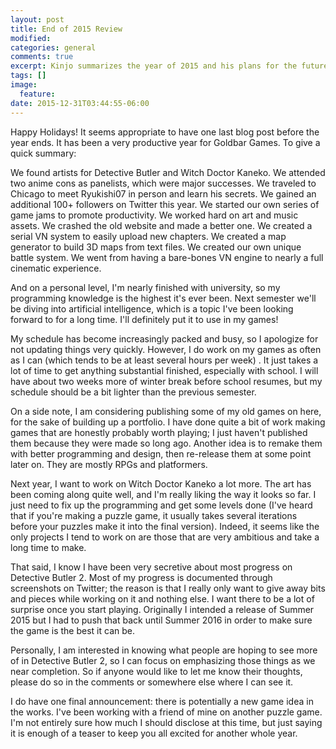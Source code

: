```yaml
---
layout: post
title: End of 2015 Review
modified:
categories: general
comments: true
excerpt: Kinjo summarizes the year of 2015 and his plans for the future.
tags: []
image:
  feature:
date: 2015-12-31T03:44:55-06:00
---
```

Happy Holidays! It seems appropriate to have one last blog post before the year ends. It has been a very productive year for Goldbar Games. To give a quick summary:

We found artists for Detective Butler and Witch Doctor Kaneko. We attended two anime cons as panelists, which were major successes. We traveled to Chicago to meet Ryukishi07 in person and learn his secrets. We gained an additional 100+ followers on Twitter this year. We started our own series of game jams to promote productivity. We worked hard on art and music assets. We crashed the old website and made a better one. We created a serial VN system to easily upload new chapters. We created a map generator to build 3D maps from text files. We created our own unique battle system. We went from having a bare-bones VN engine to nearly a full cinematic experience.

And on a personal level, I'm nearly finished with university, so my programming knowledge is the highest it's ever been. Next semester we'll be diving into artificial intelligence, which is a topic I've been looking forward to for a long time. I'll definitely put it to use in my games!

My schedule has become increasingly packed and busy, so I apologize for not updating things very quickly. However, I do work on my games as often as I can (which tends to be at least several hours per week) . It just takes a lot of time to get anything substantial finished, especially with school. I will have about two weeks more of winter break before school resumes, but my schedule should be a bit lighter than the previous semester.

On a side note, I am considering publishing some of my old games on here, for the sake of building up a portfolio. I have done quite a bit of work making games that are honestly probably worth playing; I just haven't published them because they were made so long ago. Another idea is to remake them with better programming and design, then re-release them at some point later on. They are mostly RPGs and platformers.

Next year, I want to work on Witch Doctor Kaneko a lot more. The art has been coming along quite well, and I'm really liking the way it looks so far. I just need to fix up the programming and get some levels done (I've heard that if you're making a puzzle game, it usually takes several iterations before your puzzles make it into the final version). Indeed, it seems like the only projects I tend to work on are those that are very ambitious and take a long time to make.

That said, I know I have been very secretive about most progress on Detective Butler 2. Most of my progress is documented through screenshots on Twitter; the reason is that I really only want to give away bits and pieces while working on it and nothing else. I want there to be a lot of surprise once you start playing. Originally I intended a release of Summer 2015 but I had to push that back until Summer 2016 in order to make sure the game is the best it can be.

Personally, I am interested in knowing what people are hoping to see more of in Detective Butler 2, so I can focus on emphasizing those things as we near completion. So if anyone would like to let me know their thoughts, please do so in the comments or somewhere else where I can see it.

I do have one final announcement: there is potentially a new game idea in the works. I've been working with a friend of mine on another puzzle game. I'm not entirely sure how much I should disclose at this time, but just saying it is enough of a teaser to keep you all excited for another whole year.
